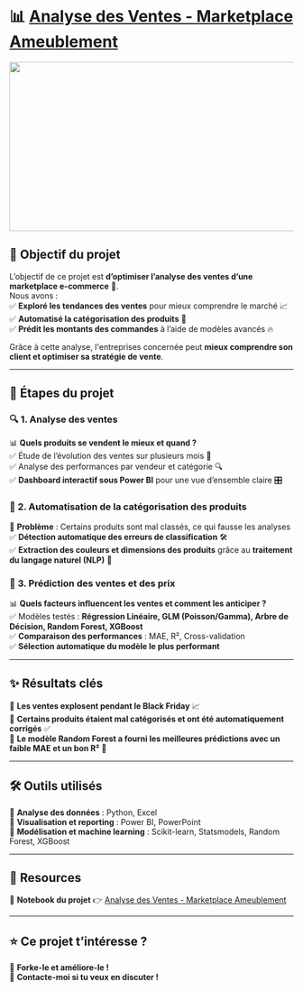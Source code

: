 # 📊 [Analyse des Ventes - Marketplace Ameublement](https://github.com/Samadkod/Cat-gorisation-de-produits/blob/main/Cat%C3%A9gorisation%20%26%20Extraction%20de%20caract%C3%A9ristiques%20de%20produits%20%C3%A0%20partir%20du%20texte..ipynb)

<p align="center">
  <img src="https://www.bedeo.fr/wp-content/uploads/2024/03/tof-ecommerce.jpg" width="1000" height="300" />
</p>

## 🚀 Objectif du projet  

L’objectif de ce projet est **d’optimiser l’analyse des ventes d’une marketplace e-commerce** 🛒.  
Nous avons :  
✅ **Exploré les tendances des ventes** pour mieux comprendre le marché 📈  
✅ **Automatisé la catégorisation des produits** 🤖  
✅ **Prédit les montants des commandes** à l’aide de modèles avancés 🔥  

Grâce à cette analyse, l'entreprises concernée peut **mieux comprendre son client et optimiser sa stratégie de vente**.  

---

## 📌 Étapes du projet  

### 🔍 **1. Analyse des ventes**  
📊 **Quels produits se vendent le mieux et quand ?**  
✅ Étude de l’évolution des ventes sur plusieurs mois 📆  
✅ Analyse des performances par vendeur et catégorie 🔍  
✅ **Dashboard interactif sous Power BI** pour une vue d’ensemble claire 🎛️  

### 🤖 **2. Automatisation de la catégorisation des produits**  
🎯 **Problème** : Certains produits sont mal classés, ce qui fausse les analyses  
✅ **Détection automatique des erreurs de classification** 🛠️  
✅ **Extraction des couleurs et dimensions des produits** grâce au **traitement du langage naturel (NLP)** 🧠  

### 🔢 **3. Prédiction des ventes et des prix**  
📊 **Quels facteurs influencent les ventes et comment les anticiper ?**  
✅ Modèles testés : **Régression Linéaire, GLM (Poisson/Gamma), Arbre de Décision, Random Forest, XGBoost**  
✅ **Comparaison des performances** : MAE, R², Cross-validation  
✅ **Sélection automatique du modèle le plus performant**  

---

## ✨ Résultats clés  

📍 **Les ventes explosent pendant le Black Friday** 📈  
📍 **Certains produits étaient mal catégorisés et ont été automatiquement corrigés** ✅  
📍 **Le modèle  Random Forest a fourni les meilleures prédictions avec un faible MAE et un bon R²** 🚀  

---

## 🛠️ Outils utilisés  
🔹 **Analyse des données** : Python, Excel  
🔹 **Visualisation et reporting** : Power BI, PowerPoint  
🔹 **Modélisation et machine learning** : Scikit-learn, Statsmodels,  Random Forest, XGBoost

---

## 📂 Resources  
📌 **Notebook du projet** 👉 [Analyse des Ventes - Marketplace Ameublement](https://github.com/Samadkod/Cat-gorisation-de-produits/blob/main/Cat%C3%A9gorisation%20%26%20Extraction%20de%20caract%C3%A9ristiques%20de%20produits%20%C3%A0%20partir%20du%20texte..ipynb)  

---

## ⭐ Ce projet t’intéresse ?  
🔄 **Forke-le et améliore-le !**  
📩 **Contacte-moi si tu veux en discuter !**  

